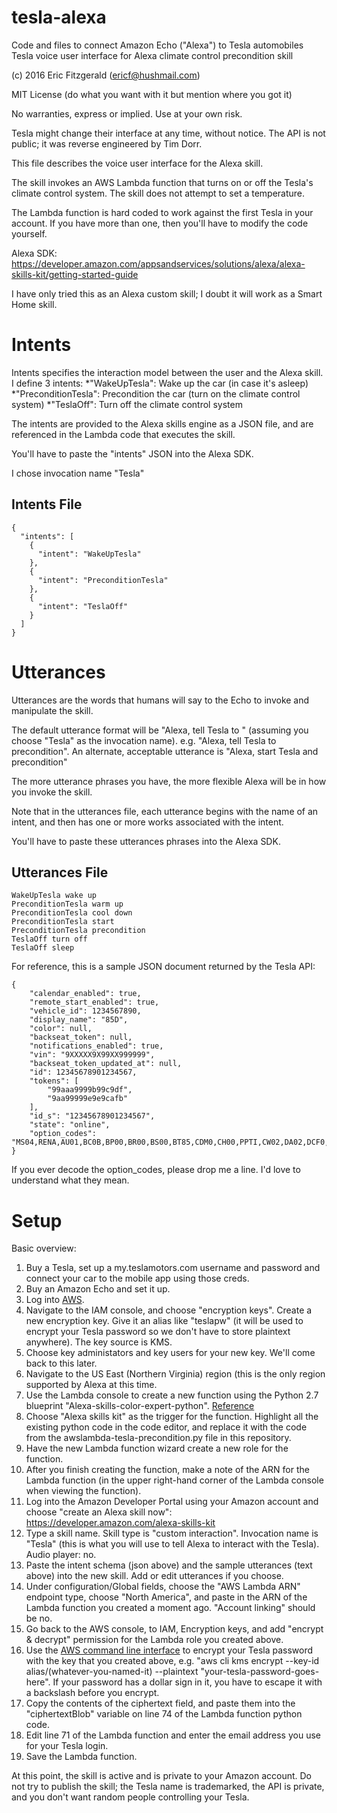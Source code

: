 # tesla-alexa
Code and files to connect Amazon Echo ("Alexa") to Tesla automobiles
Tesla voice user interface for Alexa climate control precondition skill

(c) 2016 Eric Fitzgerald (ericf@hushmail.com)

MIT License (do what you want with it but mention where you got it)

No warranties, express or implied.  Use at your own risk.

Tesla might change their interface at any time, without notice.  The API is not public; it was reverse engineered by Tim Dorr.

This file describes the voice user interface for the Alexa skill.

The skill invokes an AWS Lambda function that turns on or off the Tesla's climate
control system.  The skill does not attempt to set a temperature.

The Lambda function is hard coded to work against the first Tesla in your account.
If you have more than one, then you'll have to modify the code yourself.

Alexa SDK: https://developer.amazon.com/appsandservices/solutions/alexa/alexa-skills-kit/getting-started-guide

I have only tried this as an Alexa custom skill; I doubt it will work as a Smart Home skill.

Intents
=======
Intents specifies the interaction model between the user and the Alexa skill.
I define 3 intents:
*"WakeUpTesla": Wake up the car (in case it's asleep)
*"PreconditionTesla": Precondition the car (turn on the climate control system)
*"TeslaOff": Turn off the climate control system

The intents are provided to the Alexa skills engine as a JSON file, and are referenced in the Lambda code that executes the skill.

You'll have to paste the "intents" JSON into the Alexa SDK.

I chose invocation name "Tesla"

Intents File
------------
```
{
  "intents": [
    {
      "intent": "WakeUpTesla"
    },
    {
      "intent": "PreconditionTesla"
    },
    {
      "intent": "TeslaOff"
    }
  ]
}
```

Utterances
==========
Utterances are the words that humans will say to the Echo to invoke and manipulate the skill.

The default utterance format will be "Alexa, tell Tesla to <intent>" (assuming you choose "Tesla" as the invocation name).
e.g. "Alexa, tell Tesla to precondition".
An alternate, acceptable utterance is "Alexa, start Tesla and precondition"

The more utterance phrases you have, the more flexible Alexa will be in how you invoke the skill.

Note that in the utterances file, each utterance begins with the name of an intent, and then has one or more works associated with the intent.

You'll have to paste these utterances phrases into the Alexa SDK.

Utterances File
---------------
```
WakeUpTesla wake up
PreconditionTesla warm up
PreconditionTesla cool down
PreconditionTesla start
PreconditionTesla precondition
TeslaOff turn off
TeslaOff sleep
```

For reference, this is a sample JSON document returned by the Tesla API:

```
{
    "calendar_enabled": true,
    "remote_start_enabled": true,
    "vehicle_id": 1234567890,
    "display_name": "85D",
    "color": null,
    "backseat_token": null,
    "notifications_enabled": true,
    "vin": "9XXXXX9X99XX999999",
    "backseat_token_updated_at": null,
    "id": 12345678901234567,
    "tokens": [
        "99aaa9999b99c9df",
        "9aa99999e9e9cafb"
    ],
    "id_s": "12345678901234567",
    "state": "online",
    "option_codes": "MS04,RENA,AU01,BC0B,BP00,BR00,BS00,BT85,CDM0,CH00,PPTI,CW02,DA02,DCF0,DRLH,DSH7,DV4W,FG02,HP00,IDCF,IX01,LP01,ME02,MI00,PA00,PF00,PI01,PK00,PS01,PX00,QNET,RFP2,SC01,SP00,SR01,SU01,TM00,TP03,TR00,UTAB,WT19,WTX1,X001,X003,X007,X011,X013,X021,X025,X027,X028,X031,X037,X040,YF00,COUS"
}
```
If you ever decode the option_codes, please drop me a line.  I'd love to understand what they mean.

Setup
=====

Basic overview:

1. Buy a Tesla, set up a my.teslamotors.com username and password and connect your car to the mobile app using those creds.
2. Buy an Amazon Echo and set it up.
3. Log into [AWS](https://aws.amazon.com).
4. Navigate to the IAM console, and choose "encryption keys".  Create a new encryption key.  Give it an alias like "teslapw" (it will be used to encrypt your Tesla password so we don't have to store plaintext anywhere).  The key source is KMS.
5. Choose key administators and key users for your new key.  We'll come back to this later.
6. Navigate to the US East (Northern Virginia) region (this is the only region supported by Alexa at this time.
7. Use the Lambda console to create a new function using the Python 2.7 blueprint "Alexa-skills-color-expert-python".  [Reference](https://developer.amazon.com/public/solutions/alexa/alexa-skills-kit/docs/developing-an-alexa-skill-as-a-lambda-function)
8. Choose "Alexa skills kit" as the trigger for the function.  Highlight all the existing python code in the code editor, and replace it with the code from the awslambda-tesla-precondition.py file in this repository.
9. Have the new Lambda function wizard create a new role for the function.
10. After you finish creating the function, make a note of the ARN for the Lambda function (in the upper right-hand corner of the Lambda console when viewing the function).
11. Log into the Amazon Developer Portal using your Amazon account and choose "create an Alexa skill now": https://developer.amazon.com/alexa-skills-kit
12. Type a skill name.  Skill type is "custom interaction".  Invocation name is "Tesla" (this is what you will use to tell Alexa to interact with the Tesla). Audio player: no.
13. Paste the intent schema (json above) and the sample utterances (text above) into the new skill.  Add or edit utterances if you choose.
14. Under configuration/Global fields, choose the "AWS Lambda ARN" endpoint type, choose "North America", and paste in the ARN of the Lambda function you created a moment ago.  "Account linking" should be no.
15. Go back to the AWS console, to IAM, Encryption keys, and add "encrypt & decrypt" permission for the Lambda role you created above.
16. Use the [AWS command line interface](https://aws.amazon.com/cli/) to encrypt your Tesla password with the key that you created above, e.g. "aws cli kms encrypt --key-id alias/(whatever-you-named-it) --plaintext "your-tesla-password-goes-here".  If your password has a dollar sign in it, you have to escape it with a backslash before you encrypt.
17. Copy the contents of the ciphertext field, and paste them into the "ciphertextBlob" variable on line 74 of the Lambda function python code.
18. Edit line 71 of the Lambda function and enter the email address you use for your Tesla login.
19. Save the Lambda function.

At this point, the skill is active and is private to your Amazon account.  Do not try to publish the skill; the Tesla name is trademarked, the API is private, and you don't want random people controlling your Tesla.
